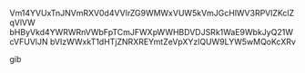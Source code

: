 Vm14YVUxTnJNVmRXV0d4VVlrZG9WMWxVUW5kVmJGcHlWV3RPVlZKclZqVlVW
bHByVkd4YWRWRnVWbFpTCmJFWXpWWHBDVDJSRk1WaE9WbkJyQ21WcVFUVlJN
bVIzWWxkT1dHTjZNRXREYmtZeVpXYzlQUW9LYW5wMQoKcXRv

gib
